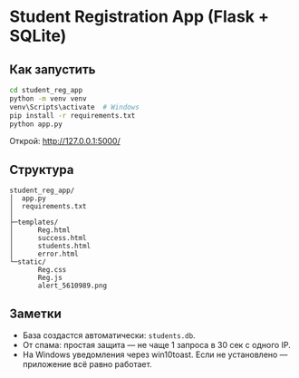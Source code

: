 # Student Registration App (Flask + SQLite)

## Как запустить
```bash
cd student_reg_app
python -m venv venv
venv\Scripts\activate  # Windows
pip install -r requirements.txt
python app.py
```

Открой: http://127.0.0.1:5000/

## Структура
```
student_reg_app/
│  app.py
│  requirements.txt
│
├─templates/
│      Reg.html
│      success.html
│      students.html
│      error.html
└─static/
       Reg.css
       Reg.js
       alert_5610989.png
```

## Заметки
- База создастся автоматически: `students.db`.
- От спама: простая защита — не чаще 1 запроса в 30 сек с одного IP.
- На Windows уведомления через win10toast. Если не установлено — приложение всё равно работает.
